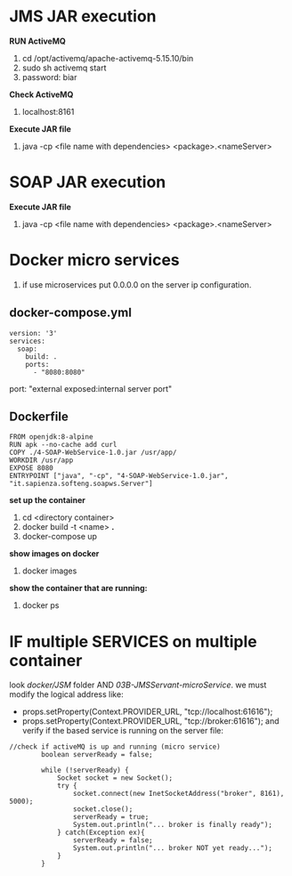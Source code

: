 # JMS JAR execution

**RUN ActiveMQ**
1. cd /opt/activemq/apache-activemq-5.15.10/bin
2. sudo sh activemq start
3. password: biar

**Check ActiveMQ**
1. localhost:8161

**Execute JAR file**
1. java -cp \<file name with dependencies\> \<package\>.\<nameServer\>

# SOAP JAR execution

**Execute JAR file**
1. java -cp \<file name with dependencies\> \<package\>.\<nameServer\>


# Docker micro services
1. if use microservices put 0.0.0.0 on the server ip configuration.
## docker-compose.yml
```
version: '3'
services:
  soap:
    build: .
    ports:
      - "8080:8080"
```
port: "external exposed:internal server port"
## Dockerfile
```
FROM openjdk:8-alpine
RUN apk --no-cache add curl
COPY ./4-SOAP-WebService-1.0.jar /usr/app/
WORKDIR /usr/app
EXPOSE 8080  
ENTRYPOINT ["java", "-cp", "4-SOAP-WebService-1.0.jar", "it.sapienza.softeng.soapws.Server"]
```
**set up the container**
1. cd \<directory container\>
2. docker build -t \<name\> **.**
3. docker-compose up 

**show images on docker**
1. docker images

**show the container that are running:**
1. docker ps

# IF multiple SERVICES on multiple container 
look *docker/JSM* folder AND *03B-JMSServant-microService*.
we must modify the logical address like:
* props.setProperty(Context.PROVIDER_URL, "tcp://localhost:61616");
* props.setProperty(Context.PROVIDER_URL, "tcp://broker:61616");
and verify if the based service is running on the server file:
```
//check if activeMQ is up and running (micro service)
        boolean serverReady = false;

        while (!serverReady) {
            Socket socket = new Socket();
            try {
                socket.connect(new InetSocketAddress("broker", 8161), 5000);
                socket.close();
                serverReady = true;
                System.out.println("... broker is finally ready");
            } catch(Exception ex){
                serverReady = false;
                System.out.println("... broker NOT yet ready...");
            }
        }
```
